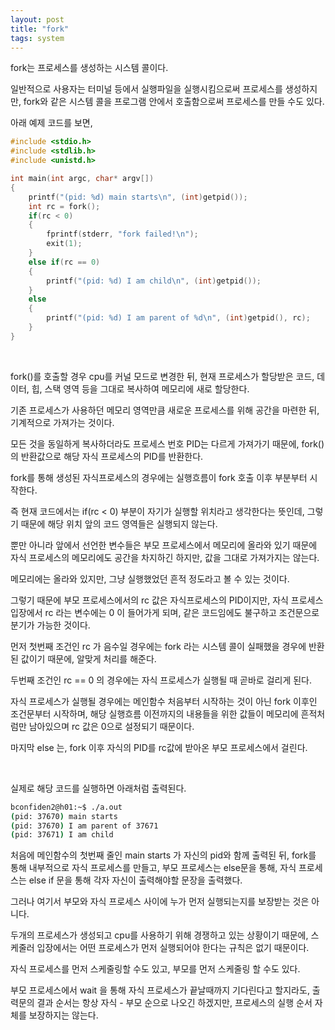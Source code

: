 ```yaml
---
layout: post
title: "fork"
tags: system
---
```


fork는 프로세스를 생성하는 시스템 콜이다.

일반적으로 사용자는 터미널 등에서 실행파일을 실행시킴으로써 프로세스를 생성하지만, fork와 같은 시스템 콜을 프로그램 안에서 호출함으로써 프로세스를 만들 수도 있다.

아래 예제 코드를 보면,

```c
#include <stdio.h>
#include <stdlib.h>
#include <unistd.h>

int main(int argc, char* argv[])
{
    printf("(pid: %d) main starts\n", (int)getpid());
    int rc = fork();
    if(rc < 0)
    {
        fprintf(stderr, "fork failed!\n");
        exit(1);
    }
    else if(rc == 0)
    {
        printf("(pid: %d) I am child\n", (int)getpid());
    }
    else
    {
        printf("(pid: %d) I am parent of %d\n", (int)getpid(), rc);
    }
}
```

<br>

fork()를 호출할 경우 cpu를 커널 모드로 변경한 뒤, 현재 프로세스가 할당받은 코드, 데이터, 힙, 스택 영역 등을 그대로 복사하여 메모리에 새로 할당한다.

기존 프로세스가 사용하던 메모리 영역만큼 새로운 프로세스를 위해 공간을 마련한 뒤, 기계적으로 가져가는 것이다.

모든 것을 동일하게 복사하더라도 프로세스 번호 PID는 다르게 가져가기 때문에, fork()의 반환값으로 해당 자식 프로세스의 PID를 반환한다.

fork를 통해 생성된 자식프로세스의 경우에는 실행흐름이 fork 호출 이후 부분부터 시작한다.

즉 현재 코드에서는 if(rc < 0) 부분이 자기가 실행할 위치라고 생각한다는 뜻인데, 그렇기 때문에 해당 위치 앞의 코드 영역들은 실행되지 않는다.

뿐만 아니라 앞에서 선언한 변수들은 부모 프로세스에서 메모리에 올라와 있기 때문에 자식 프로세스의 메모리에도 공간을 차지하긴 하지만, 값을 그대로 가져가지는 않는다.

메모리에는 올라와 있지만, 그냥 실행했었던 흔적 정도라고 볼 수 있는 것이다.

그렇기 때문에 부모 프로세스에서의 rc 값은 자식프로세스의 PID이지만, 자식 프로세스 입장에서 rc 라는 변수에는 0 이 들어가게 되며, 같은 코드임에도 불구하고 조건문으로 분기가 가능한 것이다.

먼저 첫번째 조건인 rc 가 음수일 경우에는 fork 라는 시스템 콜이 실패했을 경우에 반환된 값이기 때문에, 알맞게 처리를 해준다.

두번째 조건인 rc == 0 의 경우에는 자식 프로세스가 실행될 때 곧바로 걸리게 된다.

자식 프로세스가 실행될 경우에는 메인함수 처음부터 시작하는 것이 아닌 fork 이후인 조건문부터 시작하며, 해당 실행흐름 이전까지의 내용들을 위한 값들이 메모리에 흔적처럼만 남아있으며 rc 값은 0으로 설정되기 때문이다.

마지막 else 는, fork 이후 자식의 PID를 rc값에 받아온 부모 프로세스에서 걸린다.

<br>

실제로 해당 코드를 실행하면 아래처럼 출력된다.

```bash
bconfiden2@h01:~$ ./a.out
(pid: 37670) main starts
(pid: 37670) I am parent of 37671
(pid: 37671) I am child
```

처음에 메인함수의 첫번째 줄인 main starts 가 자신의 pid와 함께 출력된 뒤, fork를 통해 내부적으로 자식 프로세스를 만들고, 부모 프로세스는 else문을 통해, 자식 프로세스는 else if 문을 통해 각자 자신이 출력해야할 문장을 출력했다.

그러나 여기서 부모와 자식 프로세스 사이에 누가 먼저 실행되는지를 보장받는 것은 아니다.

두개의 프로세스가 생성되고 cpu를 사용하기 위해 경쟁하고 있는 상황이기 때문에, 스케줄러 입장에서는 어떤 프로세스가 먼저 실행되어야 한다는 규칙은 없기 때문이다.

자식 프로세스를 먼저 스케줄링할 수도 있고, 부모를 먼저 스케줄링 할 수도 있다.

부모 프로세스에서 wait 을 통해 자식 프로세스가 끝날때까지 기다린다고 할지라도, 출력문의 결과 순서는 항상 자식 - 부모 순으로 나오긴 하겠지만, 프로세스의 실행 순서 자체를 보장하지는 않는다.